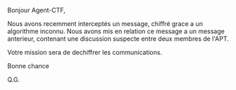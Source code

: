 Bonjour Agent-CTF,

Nous avons recemment interceptés un message, chiffré grace a un algorithme inconnu.
Nous avons mis en relation ce message a un message anterieur, contenant une discussion suspecte entre deux membres de l'APT.

Votre mission sera de dechiffrer les communications.

Bonne chance

Q.G.
